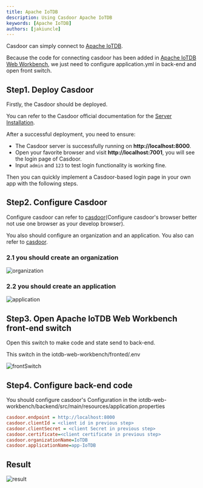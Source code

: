 ```yaml
---
title: Apache IoTDB
description: Using Casdoor Apache IoTDB
keywords: [Apache IoTDB]
authors: [jakiuncle]
---
```


Casdoor can simply connect to [Apache IoTDB](https://github.com/apache/iotdb).

Because the code for connecting casdoor has been added in [Apache IoTDB Web Workbench](https://github.com/apache/iotdb-web-workbench), we just need to configure application.yml in back-end and open front switch.

## Step1. Deploy Casdoor

Firstly, the Casdoor should be deployed.

You can refer to the Casdoor official documentation for the [Server Installation](/docs/basic/server-installation).

After a successful deployment, you need to ensure:

- The Casdoor server is successfully running on **http://localhost:8000**.
- Open your favorite browser and visit **http://localhost:7001**, you will see the login page of Casdoor.
- Input `admin` and `123` to test login functionality is working fine.

Then you can quickly implement a Casdoor-based login page in your own app with the following steps.

## Step2. Configure Casdoor

Configure casdoor can refer to [casdoor](https://door.casdoor.com/login)(Configure casdoor's browser better not use one browser as your develop browser).

You also should configure an organization and an application. You also can refer to [casdoor](https://door.casdoor.com/login).

### 2.1 you should create an organization

![organization](/img/integration/java/IoTDB/editOrganization.png)

### 2.2 you should create an application

![application](/img/integration/java/IoTDB/editApplication.png)

## Step3. Open Apache IoTDB Web Workbench front-end switch

Open this switch to make code and state send to back-end.

This switch in the iotdb-web-workbench/fronted/.env

![frontSwitch](/img/integration/java/IoTDB/frontSwitch.png)

## Step4. Configure back-end code

You should configure casdoor's Configuration in the iotdb-web-workbench/backend/src/main/resources/application.properties

```ini
casdoor.endpoint = http://localhost:8000
casdoor.clientId = <client id in previous step>
casdoor.clientSecret = <client Secret in previous step>
casdoor.certificate=<client certificate in previous step>
casdoor.organizationName=IoTDB
casdoor.applicationName=app-IoTDB
```

## Result

![result](/img/integration/java/IoTDB/iotdb.gif)